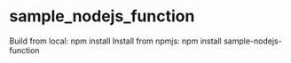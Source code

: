 # sample_nodejs_function

Build from local: npm install
Install from npmjs: npm install sample-nodejs-function
